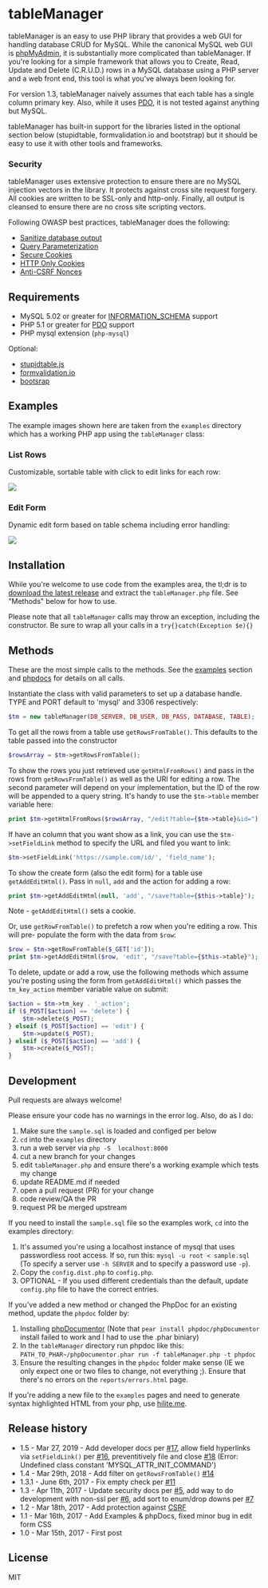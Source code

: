 # tableManager

tableManager is an easy to use PHP library that provides a web GUI for handling database CRUD for MySQL. 
While the canonical MySQL web GUI is [phpMyAdmin](https://www.phpmyadmin.net/), it is substantially 
more complicated than tableManager. If you're looking for a simple framework that allows you to Create, 
Read, Update and Delete (C.R.U.D.) rows in a MySQL database using a PHP server and a web front end, this 
tool is what you've always been looking for.

For version 1.3, tableManager naively assumes that each table has a single column primary key. Also, 
while it uses [PDO](http://php.net/manual/en/pdo.installation.php), it is not tested against anything but MySQL. 

tableManager has built-in support for the libraries listed in the optional section below (stupidtable, formvalidation.io and bootstrap) but it should be easy to use it with other tools and frameworks.

### Security

tableManager uses extensive protection to ensure there are no MySQL injection vectors in the library. It protects against cross site request forgery. All cookies are written to be SSL-only and http-only. Finally, all output is cleansed to ensure there are no cross site scripting vectors.

Following OWASP best practices, tableManager does the following:

* [Sanitize database output](https://www.owasp.org/index.php/XSS_(Cross_Site_Scripting)_Prevention_Cheat_Sheet#RULE_.236_-_Sanitize_HTML_Markup_with_a_Library_Designed_for_the_Job)
* [Query Parameterization](https://www.owasp.org/index.php/Query_Parameterization_Cheat_Sheet)
* [Secure Cookies](https://www.owasp.org/index.php/SecureFlag)
* [HTTP Only Cookies](https://www.owasp.org/index.php/HttpOnly)
* [Anti-CSRF Nonces](https://www.owasp.org/index.php/Cross-Site_Request_Forgery_(CSRF)_Prevention_Cheat_Sheet)

## Requirements

*  MySQL 5.02 or greater for [INFORMATION_SCHEMA](https://dev.mysql.com/doc/refman/5.7/en/information-schema.html) support
*  PHP 5.1 or greater for [PDO](http://php.net/manual/en/pdo.installation.php) support
*  PHP mysql extension (``php-mysql``)

Optional:
* [stupidtable.js](https://joequery.github.io/Stupid-Table-Plugin/) 
* [formvalidation.io](http://formvalidation.io)
* [bootsrap](http://getbootstrap.com/)

## Examples

The example images shown here are taken from the ``examples`` directory which has a working PHP app using the ``tableManager`` class:

### List Rows

Customizable, sortable table with click to edit links for each row:

![](./examples/rows.png)

### Edit Form

Dynamic edit form based on table schema including error handling:

![](./examples/edit.png)

## Installation 

While you're welcome to use code from the examples area, the tl;dr 
is to [download the latest release](https://github.com/Packet-Clearing-House/tableManager/releases/latest) and 
extract the ``tableManager.php`` file. See "Methods" below for how to use.

Please note that all ``tableManager`` calls may throw an exception, including the constructor. Be sure to 
wrap all your calls in a ``try{}catch(Exception $e){}``

## Methods

These are the most simple calls to the methods. See the [examples](https://github.com/Packet-Clearing-House/tableManager/tree/add-examples/examples) section and [phpdocs](https://github.com/Packet-Clearing-House/tableManager/tree/add-examples/phpdoc) for details on all calls.

Instantiate the class with valid parameters to set up a database handle. TYPE and PORT default 
to 'mysql' and 3306 respectively: 

```php
$tm = new tableManager(DB_SERVER, DB_USER, DB_PASS, DATABASE, TABLE);
```

To get all the rows from a table use ``getRowsFromTable()``. This defaults to the table 
passed into the constructor

```php
$rowsArray = $tm->getRowsFromTable();
```
To show the rows you just retrieved use ``getHtmlFromRows()`` and pass in the rows 
from ``getRowsFromTable()`` as well as the URI for editing a row. The second parameter will 
depend on your implementation, but the ID of the row will be appended to a query string. 
It's handy to use the ``$tm->table`` member variable here:

```php
print $tm->getHtmlFromRows($rowsArray, "/edit?table={$tm->table}&id=");
```

If have an column that you want show as a link, you can use the ``$tm->setFieldLink`` method to specify the URL and filed you want to link:

```php
$tm->setFieldLink('https://sample.com/id/', 'field_name');
```

To show the create form  (also the edit form) for a table use ``getAddEditHtml()``. Pass 
in ``null``, ``add`` and the action for adding a row:

```php
print $tm->getAddEditHtml(null, 'add', "/save?table={$this->table}");
```

Note - ``getAddEditHtml()`` sets a cookie.

Or, use ``getRowFromTable()`` to prefetch a row when you're editing a row. This will pre-
populate the form with the data from ``$row``:

```php
$row = $tm->getRowFromTable($_GET['id']);
print $tm->getAddEditHtml($row, 'edit', "/save?table={$this->table}");
```

To delete, update or add a row, use the following methods which assume you're posting using 
the form from ``getAddEditHtml()`` which passes the ``tm_key_action`` member variable value on submit:

```php
$action = $tm->tm_key . '_action';
if ($_POST[$action] == 'delete') {
    $tm->delete($_POST);
} elseif ($_POST[$action] == 'edit') {
    $tm->update($_POST);
} elseif ($_POST[$action] == 'add') {
    $tm->create($_POST);
}
```

## Development

Pull requests are always welcome!  

Please ensure your code has no warnings in the error log. Also, do as I do: 

1. Make sure the ``sample.sql`` is loaded and configed per below 
1. ``cd`` into the ``examples`` directory
1. run a web server via ``php -S  localhost:8000``
1. cut a new branch for your changes
1. edit ``tableManager.php`` and ensure there's a working example which tests my change
1. update README.md if needed
1. open a pull request (PR) for your change
1. code review/QA the PR
1. request PR be merged upstream

If you need to install the ``sample.sql`` file so the examples work, ``cd`` into the examples directory:

1. It's assumed you're using a localhost instance of mysql that uses passwordless root access.  If so, run this:  ``mysql -u root < sample.sql`` (To specify a server use  ``-h SERVER`` and to specify a password use ``-p``).
1. Copy the ``config.dist.php`` to ``config.php``. 
1. OPTIONAL - If you used different credentials than the default, update ``config.php`` file to have the correct entries.

If you've added a new method or changed the PhpDoc for an existing method, update the ``phpdoc`` folder by:

1. Installing [phpDocumentor](https://www.phpdoc.org/) (Note that ``pear install phpdoc/phpDocumentor`` install failed to work and I had to use the .phar biniary)
1. In the ``tableManager`` directory run phpdoc like this: ``PATH_TO_PHAR~/phpDocumentor.phar run -f tableManager.php -t phpdoc``
1. Ensure the resulting changes in the ``phpdoc`` folder make sense (IE we only expect one or two files to change, not everything ;). Ensure that there's no errors on the ``reports/errors.html`` page.

If you're adding a new file to the ``examples`` pages and need to generate syntax highlighted HTML from your php, use [hilite.me](http://hilite.me/).

## Release history

* 1.5 - Mar 27, 2019 - Add developer docs per [#17](https://github.com/Packet-Clearing-House/tableManager/issues/17), allow field hyperlinks via ``setFieldLink()`` per [#16](https://github.com/Packet-Clearing-House/tableManager/issues/16), preventitively file and close [#18](https://github.com/Packet-Clearing-House/tableManager/issues/18) (Error: Undefined class constant 'MYSQL_ATTR_INIT_COMMAND')
* 1.4 - Mar 29th, 2018 - Add filter on ``getRowsFromTable()`` [#14](https://github.com/Packet-Clearing-House/tableManager/issues/14)
* 1.3.1 - June 6th, 2017 - Fix empty check per [#11](https://github.com/Packet-Clearing-House/tableManager/issues/11)
* 1.3 - Apr 11th, 2017 - Update security docs per [#5](https://github.com/Packet-Clearing-House/tableManager/issues/5), add way to do development with non-ssl per [#6](https://github.com/Packet-Clearing-House/tableManager/issues/6), add sort to enum/drop downs per [#7](https://github.com/Packet-Clearing-House/tableManager/issues/7)
* 1.2 - Mar 18th, 2017 - Add protection against [CSRF](https://www.owasp.org/index.php/Cross-Site_Request_Forgery_(CSRF))
* 1.1 - Mar 16th, 2017 - Add Examples & phpDocs, fixed minor bug in edit form CSS
* 1.0 - Mar 15th, 2017 - First post

## License 

MIT
